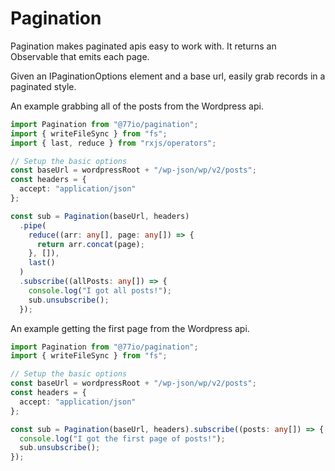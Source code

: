 # Pagination

Pagination makes paginated apis easy to work with. It returns an Observable that emits each page.

Given an IPaginationOptions element and a base url, easily grab records in a paginated style.

An example grabbing all of the posts from the Wordpress api.

```typescript
import Pagination from "@77io/pagination";
import { writeFileSync } from "fs";
import { last, reduce } from "rxjs/operators";

// Setup the basic options
const baseUrl = wordpressRoot + "/wp-json/wp/v2/posts";
const headers = {
  accept: "application/json"
};

const sub = Pagination(baseUrl, headers)
  .pipe(
    reduce((arr: any[], page: any[]) => {
      return arr.concat(page);
    }, []),
    last()
  )
  .subscribe((allPosts: any[]) => {
    console.log("I got all posts!");
    sub.unsubscribe();
  });
```

An example getting the first page from the Wordpress api.

```typescript
import Pagination from "@77io/pagination";
import { writeFileSync } from "fs";

// Setup the basic options
const baseUrl = wordpressRoot + "/wp-json/wp/v2/posts";
const headers = {
  accept: "application/json"
};

const sub = Pagination(baseUrl, headers).subscribe((posts: any[]) => {
  console.log("I got the first page of posts!");
  sub.unsubscribe();
});
```
